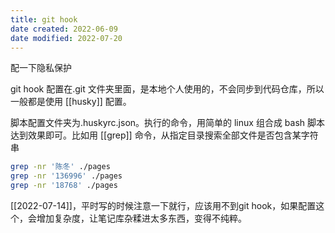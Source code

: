 ```yaml
---
title: git hook
date created: 2022-06-09
date modified: 2022-07-20
---
```


配一下隐私保护

git hook 配置在.git 文件夹里面，是本地个人使用的，不会同步到代码仓库，所以一般都是使用 [[husky]] 配置。

脚本配置文件夹为.huskyrc.json。执行的命令，用简单的 linux 组合成 bash 脚本达到效果即可。比如用 [[grep]] 命令，从指定目录搜索全部文件是否包含某字符串

```bash
grep -nr '陈冬' ./pages
grep -nr '136996' ./pages
grep -nr '18768' ./pages
```

[[2022-07-14]]，平时写的时候注意一下就行，应该用不到git hook，如果配置这个，会增加复杂度，让笔记库杂糅进太多东西，变得不纯粹。
